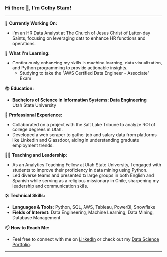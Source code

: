 ### Hi there 👋, I'm Colby Stam!

---

🔭 **Currently Working On:**
- I'm an HR Data Analyst at The Church of Jesus Christ of Latter-day Saints, focusing on leveraging data to enhance HR functions and operations.

🌱 **What I'm Learning:**
- Continuously enhancing my skills in machine learning, data visualization, and Python programming to provide actionable insights.
  - Studying to take the "AWS Certified Data Engineer - Associate" Exam
 
📚 **Education:**
- **Bachelors of Science in Information Systems: Data Engineering**  
  Utah State University

💼 **Professional Experience:**
- Collaborated on a project with the Salt Lake Tribune to analyze ROI of college degrees in Utah.
- Developed a web scraper to gather job and salary data from platforms like LinkedIn and Glassdoor, aiding in understanding graduate employment trends.

👨‍🏫 **Teaching and Leadership:**
- As an Analytics Teaching Fellow at Utah State University, I engaged with students to improve their proficiency in data mining using Python.
- Led diverse teams and presented to large groups in both English and Spanish while serving as a religious missionary in Chile, sharpening my leadership and communication skills.

🛠 **Technical Skills:**
- **Languages & Tools:** Python, SQL, AWS, Tableau, PowerBI, Snowflake
- **Fields of Interest:** Data Engineering, Machine Learning, Data Mining, Database Management

📫 **How to Reach Me:**
- Feel free to connect with me on [LinkedIn](https://www.linkedin.com/in/colbystam) or check out my [Data Science Portfolio](http://www.colbys-portfolio.com.s3-website-us-west-1.amazonaws.com/).

---



<!--
**ColbyStam/ColbyStam** is a ✨ _special_ ✨ repository because its `README.md` (this file) appears on your GitHub profile.

Here are some ideas to get you started:

- 🔭 I’m currently working on ...
- 🌱 I’m currently learning ...
- 👯 I’m looking to collaborate on ...
- 🤔 I’m looking for help with ...
- 💬 Ask me about ...
- 📫 How to reach me: ...
- 😄 Pronouns: ...
- ⚡ Fun fact: ...
-->

